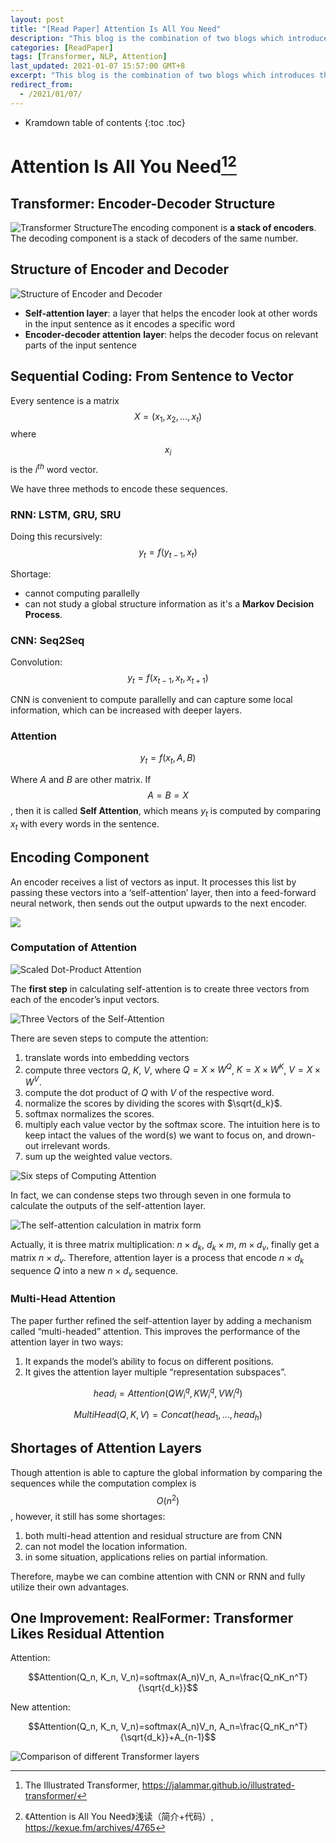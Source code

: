 ```yaml
---
layout: post
title: "[Read Paper] Attention Is All You Need"
description: "This blog is the combination of two blogs which introduces the paper Attention is All You Need. Shortages and one improvement is shown, too."
categories: [ReadPaper]
tags: [Transformer, NLP, Attention]
last_updated: 2021-01-07 15:57:00 GMT+8
excerpt: "This blog is the combination of two blogs which introduces the paper Attention is All You Need. Shortages and one improvement is shown, too."
redirect_from:
  - /2021/01/07/
---
```


* Kramdown table of contents
{:toc .toc}
# Attention Is All You Need[^1][^2]

## Transformer: Encoder-Decoder Structure

![Transformer Structure](https://raw.githubusercontent.com/SingularityKChen/PicUpload/master/img/20210107110545.png)The encoding component is **a stack of encoders**. The decoding component is a stack of decoders of the same number.

## Structure of Encoder and Decoder

![Structure of Encoder and Decoder](https://raw.githubusercontent.com/SingularityKChen/PicUpload/master/img/20210107113045.png)

+ **Self-attention layer**: a layer that helps the encoder look at other words in the input sentence as it encodes a specific word
+ **Encoder-decoder attention** **layer**: helps the decoder focus on relevant parts of the input sentence

## Sequential Coding: From Sentence to Vector

Every sentence is a matrix $$X = (x_1, x_2, ..., x_t)$$ where $$x_i$$ is the $i^{th}$ word vector.

We have three methods to encode these sequences.

### RNN: LSTM, GRU, SRU

Doing this recursively: $$y_t=f(y_{t-1}, x_t)$$

Shortage:

+ cannot computing parallelly
+ can not study a global structure information as it's a **Markov Decision Process**.

### CNN: Seq2Seq

Convolution: $$y_t = f(x_{t-1}, x_t, x_{t+1})$$

CNN is convenient to compute parallelly and can capture some local information, which can be increased with deeper layers.

### Attention

$$y_t=f(x_t, A, B)$$

Where $A$ and $B$ are other matrix. If $$A=B=X$$, then it is called **Self Attention**, which means $y_t$ is computed by comparing $x_t$ with every words in the sentence.

## Encoding Component

An encoder receives a list of vectors as input. It processes this list by passing these vectors into a ‘self-attention’ layer, then into a feed-forward neural network, then sends out the output upwards to the next encoder.

![](https://raw.githubusercontent.com/SingularityKChen/PicUpload/master/img/20210107114315.png)

### Computation of Attention

![Scaled Dot-Product Attention](https://raw.githubusercontent.com/SingularityKChen/PicUpload/master/img/20210107143430.png)

The **first step** in calculating self-attention is to create three vectors from each of the encoder’s input vectors.

![Three Vectors of the Self-Attention](https://raw.githubusercontent.com/SingularityKChen/PicUpload/master/img/20210107143113.png)

There are seven steps to compute the attention:

1. translate words into embedding vectors
2. compute three vectors $Q$, $K$, $V$, where $Q=X \times W^Q$, $K=X \times W^K$, $V=X \times W^V$.
3. compute the dot product of $Q$ with $V$ of the respective word.
4. normalize the scores by dividing the scores with $\sqrt{d_k}$.
5. softmax normalizes the scores.
6. multiply each value vector by the softmax score. The intuition here is to keep intact the values of the word(s) we want to focus on, and drown-out irrelevant words.
7. sum up the weighted value vectors.

![Six steps of Computing Attention](https://raw.githubusercontent.com/SingularityKChen/PicUpload/master/img/20210107143812.png)

In fact, we can condense steps two through seven in one formula to calculate the outputs of the self-attention layer.

![The self-attention calculation in matrix form](https://raw.githubusercontent.com/SingularityKChen/PicUpload/master/img/20210107150504.png)

Actually, it is three matrix multiplication: $n \times d_k$, $d_k \times m$, $m \times d_v$, finally get a matrix $n \times d_v$. Therefore, attention layer is a process that encode $n \times d_k$ sequence $Q$  into a new $n \times d_v$ sequence.

### Multi-Head Attention

The paper further refined the self-attention layer by adding a mechanism called “multi-headed” attention. This improves the performance of the attention layer in two ways:

1. It expands the model’s ability to focus on different positions.
2. It gives the attention layer multiple “representation subspaces”.

$$head_i=Attention(QW_i^q, KW_i^q, VW_i^q)$$

$$MultiHead(Q, K, V)=Concat(head_1, ..., head_h)$$

## Shortages of Attention Layers

Though attention is able to capture the global information by comparing the sequences while the computation complex is $$O(n^2)$$, however, it still has some shortages:

1. both multi-head attention and residual structure are from CNN
2. can not model the location information.
3. in some situation, applications relies on partial information.

Therefore, maybe we can combine attention with CNN or RNN and fully utilize their own advantages.

## One Improvement: RealFormer: Transformer Likes Residual Attention

Attention:

$$Attention(Q_n, K_n, V_n)=softmax(A_n)V_n, A_n=\frac{Q_nK_n^T}{\sqrt{d_k}}$$

New attention:

$$Attention(Q_n, K_n, V_n)=softmax(A_n)V_n, A_n=\frac{Q_nK_n^T}{\sqrt{d_k}}+A_{n-1}$$

![Comparison of different Transformer layers](https://raw.githubusercontent.com/SingularityKChen/PicUpload/master/img/20210107155111.png)

[^1]: The Illustrated Transformer, https://jalammar.github.io/illustrated-transformer/
[^2]: 《Attention is All You Need》浅读（简介+代码）, https://kexue.fm/archives/4765